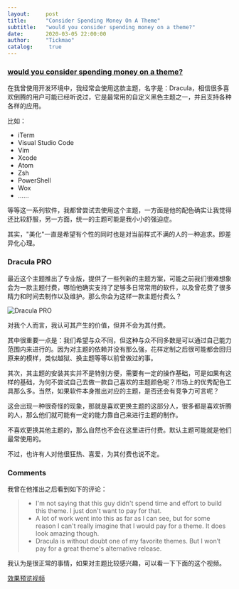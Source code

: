 ```yaml
---
layout:     post
title:      "Consider Spending Money On A Theme"
subtitle:   "would you consider spending money on a theme?"
date:       2020-03-05 22:00:00
author:     "Tickmao"
catalog:     true
---
```


### [would you consider spending money on a theme?](https://draculatheme.com/pro/)

在我曾使用开发环境中，我经常会使用这款主题，名字是：Dracula，相信很多喜欢倒腾的用户可能已经听说过，它是最常用的自定义黑色主题之一，并且支持各种各样的应用。

比如：

- iTerm
- Visual Studio Code
- Vim
- Xcode
- Atom
- Zsh
- PowerShell
- Wox
- ……

等等这一系列软件，我都曾尝试去使用这个主题，一方面是他的配色确实让我觉得还比较舒服，另一方面，统一的主题可能是我小小的强迫症。

其实，"美化"一直是希望有个性的同时也是对当前样式不满的人的一种追求。即差异化心理。

### Dracula PRO

最近这个主题推出了专业版，提供了一些列新的主题方案，可能之前我们很难想象会为一款主题付费，哪怕他确实支持了足够多日常常用的软件，以及曾花费了很多精力和时间去制作以及维护。那么你会为这样一款主题付费么？

![Dracula PRO](https://ae01.alicdn.com/kf/H998a1394d19440578ddded3f0583fbc5W.png)

对我个人而言，我认可其产生的价值，但并不会为其付费。

其中很重要一点是：我们希望与众不同，但这种与众不同多数是可以通过自己能力范围内来进行的。因为对主题的依赖并没有那么强，花样定制之后很可能都会回归原来的模样，类似越狱、换主题等等以前曾做过的事。

其次，其主题的安装其实并不是特别方便，需要有一定的操作基础，可是如果有这样的基础，为何不尝试自己去做一款自己喜欢的主题颜色呢？市场上的优秀配色工具那么多。当然，如果软件本身推出对应的主题，是否还会有竞争力可言呢？

这会出现一种很奇怪的现象，那就是喜欢更换主题的这部分人，很多都是喜欢折腾的人，那么他们就可能有一定的能力靠自己来进行主题的制作。

不喜欢更换其他主题的，那么自然也不会在这里进行付费。默认主题可能就是他们最常使用的。

不过，也许有人对他很狂热、喜爱，为其付费也说不定。

### Comments

我曾在他推出之后看到如下的评论：

> - I'm not saying that this guy didn't spend time and effort to build this theme. I just don't want to pay for that.
> - A lot of work went into this as far as I can see, but for some reason I can't really imagine that I would pay for a theme. It does look amazing though.
> - Dracula is without doubt one of my favorite themes. But I won’t pay for a great theme's alternative release.

我认为是很正常的事情，如果对主题比较感兴趣，可以看一下下面的这个视频。

[效果预览视频](https://twitter.com/i/status/1234156511812673537)

